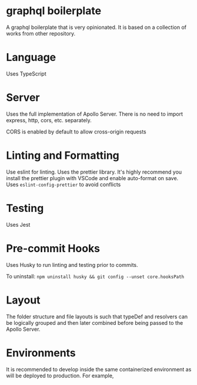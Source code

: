 # graphql boilerplate

A graphql boilerplate that is very opinionated. It is based on a collection of works from other repository.

# Language

Uses TypeScript

# Server

Uses the full implementation of Apollo Server. There is no need to import express, http, cors, etc. separately.

CORS is enabled by default to allow cross-origin requests

# Linting and Formatting

Use eslint for linting.
Uses the prettier library. It's highly recommend you install the prettier plugin with VSCode and enable auto-format on save.
Uses `eslint-config-prettier` to avoid conflicts

# Testing

Uses Jest

# Pre-commit Hooks

Uses Husky to run linting and testing prior to commits.

To uninstall: `npm uninstall husky && git config --unset core.hooksPath`

# Layout

The folder structure and file layouts is such that typeDef and resolvers can be logically grouped and then later combined before being passed to the Apollo Server.

# Environments

It is recommended to develop inside the same containerized environment as will be deployed to production. For example,

